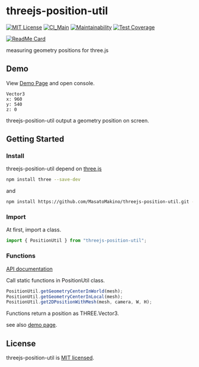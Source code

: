 # threejs-position-util

[![MIT License](http://img.shields.io/badge/license-MIT-blue.svg?style=flat)](LICENSE)
[![CI_Main](https://github.com/MasatoMakino/threejs-position-util/actions/workflows/ci_main.yml/badge.svg)](https://github.com/MasatoMakino/threejs-position-util/actions/workflows/ci_main.yml)
[![Maintainability](https://api.codeclimate.com/v1/badges/fec771399093f1315350/maintainability)](https://codeclimate.com/github/MasatoMakino/threejs-position-util/maintainability)
[![Test Coverage](https://api.codeclimate.com/v1/badges/fec771399093f1315350/test_coverage)](https://codeclimate.com/github/MasatoMakino/threejs-position-util/test_coverage)

[![ReadMe Card](https://github-readme-stats.vercel.app/api/pin/?username=MasatoMakino&repo=threejs-position-util&show_owner=true)](https://github.com/MasatoMakino/threejs-position-util)

measuring geometry positions for three.js

## Demo

View [Demo Page](https://masatomakino.github.io/threejs-position-util/demo/) and open console.

```
Vector3
x: 960
y: 540
z: 0
```

threejs-position-util output a geometry position on screen.

## Getting Started

### Install

threejs-position-util depend on [three.js](https://threejs.org/)

```bash
npm install three --save-dev
```

and

```bash
npm install https://github.com/MasatoMakino/threejs-position-util.git --save-dev
```

### Import

At first, import a class.

```js
import { PositionUtil } from "threejs-position-util";
```

### Functions

[API documentation](https://masatomakino.github.io/threejs-position-util/api/index.html)

Call static functions in PositionUtil class.

```js
PositionUtil.getGeometryCenterInWorld(mesh);
PositionUtil.getGeometryCenterInLocal(mesh);
PositionUtil.get2DPositionWithMesh(mesh, camera, W, H);
```

Functions return a position as THREE.Vector3.

see also [demo page](https://masatomakino.github.io/threejs-position-util/demo/).

## License

threejs-position-util is [MIT licensed](LICENSE).
